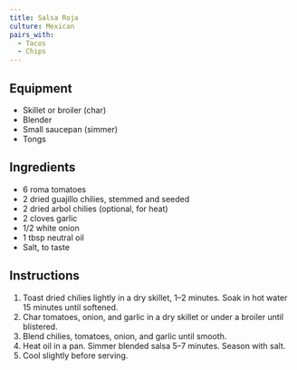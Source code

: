 ```yaml
---
title: Salsa Roja
culture: Mexican
pairs_with:
  - Tacos
  - Chips
---
```


## Equipment
- Skillet or broiler (char)
- Blender
- Small saucepan (simmer)
- Tongs

## Ingredients
- 6 roma tomatoes
- 2 dried guajillo chilies, stemmed and seeded
- 2 dried arbol chilies (optional, for heat)
- 2 cloves garlic
- 1/2 white onion
- 1 tbsp neutral oil
- Salt, to taste

## Instructions
1. Toast dried chilies lightly in a dry skillet, 1–2 minutes. Soak in hot water 15 minutes until softened.
2. Char tomatoes, onion, and garlic in a dry skillet or under a broiler until blistered.
3. Blend chilies, tomatoes, onion, and garlic until smooth.
4. Heat oil in a pan. Simmer blended salsa 5–7 minutes. Season with salt.
5. Cool slightly before serving.
